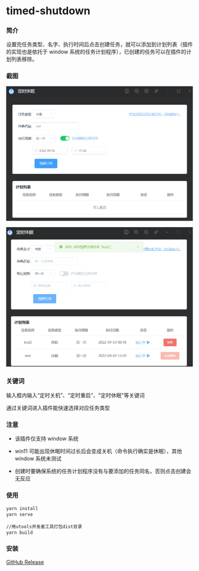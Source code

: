 # timed-shutdown

### 简介

设置完任务类型、名字、执行时间后点击创建任务，就可以添加到计划列表（插件的实现也是依托于 window 系统的任务计划程序），已创建的任务可以在插件的计划列表移除。

### 截图

![](images/1662088739000.png)

![](images/1662088814000.png)

### 关键词

输入框内输入“定时关机”、“定时重启”、"定时休眠"等关键词

通过关键词进入插件能快速选择对应任务类型

### 注意

- 该插件仅支持 window 系统

- win11 可能出现休眠时间过长后会变成关机（命令执行确实是休眠），其他 window 系统未测试

- 创建时要确保系统的任务计划程序没有与要添加的任务同名，否则点击创建会无反应

### 使用

```
yarn install
yarn serve

//用utools开发者工具打包dist目录
yarn build
```

### 安装

[GitHub Release](https://github.com/tk914/timed-shutdown/releases)